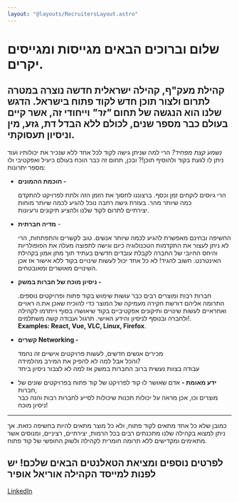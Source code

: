 ```yaml
---
layout: "@layouts/RecruitersLayout.astro"
---
```


# שלום וברוכים הבאים מגייסות ומגייסים יקרים.

**קהילת מעק"ף**, קהילה ישראלית חדשה נוצרה במטרה לתרום ולצור תוכן חדש לקוד
פתוח בישראל.
הדגש שלנו הוא הנגשה של תחום *"זר"* וייחודי זה, אשר קיים בעולם כבר מספר שנים,
לכולם ללא הבדל דת, גזע, מין וניסיון תעסוקתי.
---
*נשמע קצת מפחיד?*
הרי למה
שניתן גישה לקוד לכל אחד ללא שנכיר את
יכולותיו
ועוד
ניתן לו לגעת בקוד ולהוסיף תוכן!?
ובכן, תחום זה כבר הוכח בעולם כיעיל ואפקטיבי ולו מספר יתרונות:


-  **חוכמת ההמונים -**

   הרי גיוסים לוקחים זמן וכסף. ברצוננו לחסוך את הזמן הזה ולתת
   לפרויקט להתקדם כמה שיותר מהר. בעזרת גישה רחבה נוכל להגיע לכמה שיותר מוחות        
   יצירתיים לתרום לקוד שלנו ולהציע תיקונים ורעיונות.


- **מדיה חברתית** -

  החשיפה ובחינם מאפשרת להגיע לכמה שיותר אנשים. טוב לקשרים  והתפתחות, הרי לא ניתן לעצור את התקדמות הטכנולוגיה כיום וגישה לתפוצה מעלה את הפופולריות והיחס החיובי של החברה לקבלת עובדים חדשים בעתיד תוך מתן אמון בקהילת האינטרנט. חשוב להגיד! לא כל אחד יכול לעשות שינויים בקוד ללא אישור אז אכן השינויים מאושרים ומאובטחים.

- **ניסיון מוכח של חברות במשק -**


	חברות רבות ומוצרים רבים כבר עושות שימוש בקוד פתוח ופרויקטים נוספים. התרומה אליהם דורשת חקירה מעמיקה של המוצר כדי להוכיח שאכן את.ה ראויים ואחראיים לעשות שינויים ותיקונים אפקטיביים  בקוד שיאושרו בסוף וייתרמו לקהילה ולחברה ובנוסף לניסיון והידע האישי. תרגול ועבודה קשה משתלמים!.          
        **Examples: React, Vue, VLC, Linux, Firefox**.  

- **קשרים Networking -**

  מכירים אנשים חדשים, לעשות פרויקטים אישיים זה נחמד   
  והכל אבל למה לא להפיק את המירב מהלמידה?   
  עבודה בצוות נעשית ברוב החברות במשק אז למה לא לצבור ניסיון ביחד

- **ידע מאומת -**
  אדם שאושר לו קוד לפרויקט של קוד פתוח בפרויקטים שונים של חברות,  
  מוצרים וכו, אכן מראה על יכולות תכנות שיכולות לסייע לחברות רבות והנה כבר
  ניסיון מוכח!

---
כמובן שלא כל אחד מתאים לקוד פתוח, ולא כל מוצר מתאים להיות בחשיפה כזאת. אך
ניתן למצוא בקהילה שלנו מתכנתים רבים בכל הרמות, יצירתיים, רציניים, ומנוסים
אשר מתאימים
ומקדישים
ללא
תרומה חומרית
לקהילה ולשוק החופשי של קוד פתוח.

## לפרטים נוספים ומציאת הטאלנטים הבאים שלכם! יש לפנות למייסד הקהילה אוריאל אופיר
[LinkedIn](https://www.linkedin.com/in/uriel-ofir/) 


